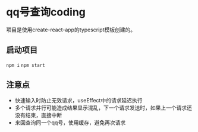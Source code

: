 # qq号查询coding

项目是使用create-react-app的typescript模板创建的。

## 启动项目
`npm i`
`npm start`

## 注意点

- 快速输入时防止无效请求，useEffect中的请求延迟执行
- 多个请求并行可能造成结果显示混乱，下一个请求发送时，如果上一个请求还没有结束，直接中断
- 来回查询同一个qq号，使用缓存，避免再次请求


